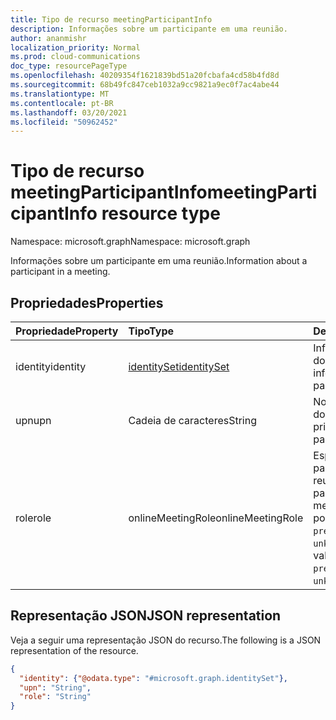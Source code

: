 ```yaml
---
title: Tipo de recurso meetingParticipantInfo
description: Informações sobre um participante em uma reunião.
author: ananmishr
localization_priority: Normal
ms.prod: cloud-communications
doc_type: resourcePageType
ms.openlocfilehash: 40209354f1621839bd51a20fcbafa4cd58b4fd8d
ms.sourcegitcommit: 68b49fc847ceb1032a9cc9821a9ec0f7ac4abe44
ms.translationtype: MT
ms.contentlocale: pt-BR
ms.lasthandoff: 03/20/2021
ms.locfileid: "50962452"
---
```

# <a name="meetingparticipantinfo-resource-type"></a><span data-ttu-id="7cd18-103">Tipo de recurso meetingParticipantInfo</span><span class="sxs-lookup"><span data-stu-id="7cd18-103">meetingParticipantInfo resource type</span></span>

<span data-ttu-id="7cd18-104">Namespace: microsoft.graph</span><span class="sxs-lookup"><span data-stu-id="7cd18-104">Namespace: microsoft.graph</span></span>

<span data-ttu-id="7cd18-105">Informações sobre um participante em uma reunião.</span><span class="sxs-lookup"><span data-stu-id="7cd18-105">Information about a participant in a meeting.</span></span>

## <a name="properties"></a><span data-ttu-id="7cd18-106">Propriedades</span><span class="sxs-lookup"><span data-stu-id="7cd18-106">Properties</span></span>

| <span data-ttu-id="7cd18-107">Propriedade</span><span class="sxs-lookup"><span data-stu-id="7cd18-107">Property</span></span> | <span data-ttu-id="7cd18-108">Tipo</span><span class="sxs-lookup"><span data-stu-id="7cd18-108">Type</span></span>                          | <span data-ttu-id="7cd18-109">Descrição</span><span class="sxs-lookup"><span data-stu-id="7cd18-109">Description</span></span>                                                                         |
| :------- | :---------------------------- | :---------------------------------------------------------------------------------- |
| <span data-ttu-id="7cd18-110">identity</span><span class="sxs-lookup"><span data-stu-id="7cd18-110">identity</span></span> | [<span data-ttu-id="7cd18-111">identitySet</span><span class="sxs-lookup"><span data-stu-id="7cd18-111">identitySet</span></span>](identityset.md) | <span data-ttu-id="7cd18-112">Informações de identidade do participante.</span><span class="sxs-lookup"><span data-stu-id="7cd18-112">Identity information of the participant.</span></span>                                            |
| <span data-ttu-id="7cd18-113">upn</span><span class="sxs-lookup"><span data-stu-id="7cd18-113">upn</span></span>      | <span data-ttu-id="7cd18-114">Cadeia de caracteres</span><span class="sxs-lookup"><span data-stu-id="7cd18-114">String</span></span>                        | <span data-ttu-id="7cd18-115">Nome principal do usuário do participante.</span><span class="sxs-lookup"><span data-stu-id="7cd18-115">User principal name of the participant.</span></span>                                             |
| <span data-ttu-id="7cd18-116">role</span><span class="sxs-lookup"><span data-stu-id="7cd18-116">role</span></span>     | <span data-ttu-id="7cd18-117">onlineMeetingRole</span><span class="sxs-lookup"><span data-stu-id="7cd18-117">onlineMeetingRole</span></span>             | <span data-ttu-id="7cd18-118">Especifica a função do participante na reunião.</span><span class="sxs-lookup"><span data-stu-id="7cd18-118">Specifies the participant's role in the meeting.</span></span>  <span data-ttu-id="7cd18-119">Os valores possíveis são: `attendee`, `presenter` e `unknownFutureValue`.</span><span class="sxs-lookup"><span data-stu-id="7cd18-119">Possible values are `attendee`, `presenter`, and `unknownFutureValue`.</span></span>|

## <a name="json-representation"></a><span data-ttu-id="7cd18-120">Representação JSON</span><span class="sxs-lookup"><span data-stu-id="7cd18-120">JSON representation</span></span>

<span data-ttu-id="7cd18-121">Veja a seguir uma representação JSON do recurso.</span><span class="sxs-lookup"><span data-stu-id="7cd18-121">The following is a JSON representation of the resource.</span></span>

<!-- {
  "blockType": "resource",
  "optionalProperties": [

  ],
  "@odata.type": "microsoft.graph.meetingParticipantInfo"
}-->
```json
{
  "identity": {"@odata.type": "#microsoft.graph.identitySet"},
  "upn": "String",
  "role": "String"
}
```

<!-- uuid: 8fcb5dbc-d5aa-4681-8e31-b001d5168d79
2015-10-25 14:57:30 UTC -->
<!--
{
  "type": "#page.annotation",
  "description": "meetingParticipantInfo resource",
  "keywords": "",
  "section": "documentation",
  "tocPath": "",
  "suppressions": []
}
-->


